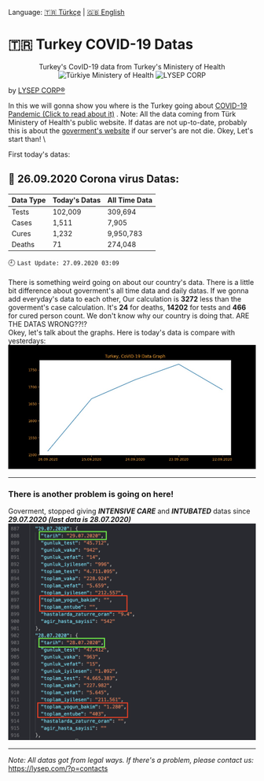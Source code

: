 Language:  [:tr: Türkçe](https://github.com/lysep-corp/COVID-19/blob/master/README_TR.md) | [:uk: English](https://github.com/lysep-corp/COVID-19/blob/master/README.md)
# :tr: **Turkey COVID-19 Datas** 
<p align="center">
Turkey's CovID-19 data from Turkey's Ministery of Health  <br>
  <img src="https://dosyamerkez.saglik.gov.tr/2020webfiles/assets/images/logo.svg" width="100" title="Türkiye Ministery of Health">   <img src="https://avatars1.githubusercontent.com/u/49002083?s=100" width="100" title="LYSEP CORP">
</p>

by [LYSEP CORP:registered:](https://lysep.com)

In this we will gonna show you where is the Turkey going about [COVID-19 Pandemic (Click to read about it)](https://g.co/kgs/EJjcys) .
Note: All the data coming from Türk Ministery of Health's public website. If datas are not up-to-date, probably this is about the [goverment's website](https://covid19.saglik.gov.tr) if our server's are not die. Okey, Let's start than! \

First today's datas:
## :calendar: 26.09.2020 Corona virus Datas:
| Data Type         | Today's Datas      | All Time Data      |
| :---              |    :----           |     :---           |
| Tests             | 102,009    | 309,694    |
| Cases             | 1,511   | 7,905   |
| Cures             | 1,232    | 9,950,783    |
| Deaths            | 71| 274,048|

:clock9: `Last Update: 27.09.2020 03:09`
\
\
There is something weird going on about our country's data. There is a little bit difference about goverment's all time data and daily datas. If we gonna add everyday's data to each other, Our calculation is **3272** less than the goverment's case calculation. It's **24** for deaths, **14202** for tests and **466** for cured person count. We don't know why our country is doing that. ARE THE DATAS WRONG??!?\
Okey, let's talk about the graphs. Here is today's data is compare with yesterdays:\
![YESTERDAY_COMP_TODAY_EN](https://github.com/lysep-corp/COVID-19/blob/master/Graphs/YESTERDAY_COMP_TODAY_EN.jpeg?raw=true)

---
### There is another problem is going on here!
Goverment, stopped giving **_INTENSIVE CARE_** and **_INTUBATED_** datas since  **_29.07.2020 (last data is 28.07.2020)_**\
![STOPPED_DATA](https://github.com/lysep-corp/COVID-19/blob/master/Images/StoppedData.png?raw=true)

---

_Note: All datas got from legal ways. If there's a problem, please contact us:_ \
https://lysep.com/?p=contacts